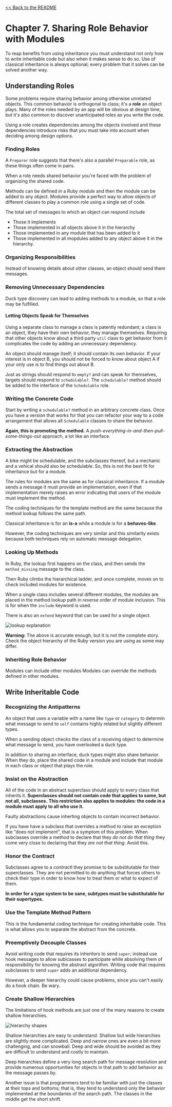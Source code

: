 [&lt;&lt; Back to the README](README.md)

# Chapter 7. Sharing Role Behavior with Modules

To reap benefits from using inheritance you must understand not only how to
write inheritable code but also when it makes sense to do so. Use of classical
inheritance is always optional; every problem that it solves can be solved
another way.

## Understanding Roles

Some problems require sharing behavior among otherwise unrelated objects. This
common behavior is orthogonal to class; it's a **role** an object plays. Many
of the roles needed by an app will be obvious at design time, but it's also
common to discover unanticipated roles as you write the code.

Using a role creates dependencies among the objects involved and these dependencies
introduce risks that you must take into account when deciding among design
options.

### Finding Roles

A `Preparer` role suggests that there's also a parallel `Preparable` role, as these
things often come in pairs.

When a role needs shared behavior you're faced with the problem of organizing the
shared code.

Methods can be defined in a Ruby *module* and then the module can be added to any
object. Modules provide a perfect way to allow objects of different classes to
play a common role using a single set of code.

The total set of messages to which an object can respond include

- Those it implements
- Those implemented in all objects above it in the hierarchy
- Those implemented in any module that has been added to it
- Those implemented in all mopdules added to any object above it in the hierarchy.

### Organizing Responsibilities

Instead of knowing details about other classes, an object should send them messages.

### Removing Unnecessary Dependencies

Duck type discovery can lead to adding methods to a module, so that a role may be
fulfilled. 

#### Letting Objects Speak for Themselves

Using a separate class to manage a class is patently redundant; a class is an
object, they have their own behavior, they manage themselves. Requiring that
other objects know about a third party `util` class to get behavior from it
complicates the code by adding an unnecessary dependency.

An object should manage itself; it should contain its own behavior. If your
interest is in object B, you should not be forced to know about object A if
your only use is to find things out about B.

Just as strings should respond to `empty?` and can speak for themselves, targets
should respond to `schedulable?`. The `schedulable?` method should be added to
the interface of the `Schedulable` role.

### Writing the Concrete Code

Start by writing a `schedulable?` method in an arbitrary concrete class. Once
you have a version that works for that you can refactor your way to a code
arrangement that allows all `Schedulable` classes to share the behavior.

**Again, this is promoting the method.** A
*push-everything-in-and-then-pull-some-things-out* approach, a lot like an
interface.

### Extracting the Abstraction

A bike might be schedulable, and the subclasses thereof, but a mechanic and a
vehical should also be schedulable. So, this is not the best fit for inheritance
but for a module.

The rules for modules are the same as for classical inheritance. If a module
sends a message it must provide an implementation, even if that implementation
merely raises an error indicating that users of the module must implement the
method.

The coding techniques for the template method are the same because the method
lookup follows the same path.

Classical inheritance is for an **is-a** while a module is for a **behaves-like**.

However, the coding techniques are very similar and this similarity exists
because both techniques rely on automatic message delegation.

### Looking Up Methods

In Ruby, the lookup first happens on the class, and then sends the `method_missing`
message to the class.

Then Ruby climbs the hierarchical ladder, and once complete, moves on to check
included modules for existence.

When a single class includes several different modules, the modules are placed
in the method lookup path in *reverse* order of module inclusion. This is for
when the `include` keyword is used.

There is also an `extend` keyword that can be used for a single object.

![lookup explanation](poodr-7-7.png)

**Warning:** The above is accurate enough, but it is not the complete story. Check
the object hierarchy of the Ruby version you are using as some may differ.

### Inheriting Role Behavior

Modules can include other modules Modules can override the methods defined in
other modules. 

## Write Inheritable Code

### Recognizing the Antipatterns

An object that uses a variable with a name like `type` or `category` to determin
what message to send to `self` contains highly related but slightly different
types.

When a sending object checks the class of a receiving object to determine what
message to send, you have overlooked a duck type.

In addition to sharing an interface, duck types might also share behavior.
When they do, place the shared code in a module and include that module in each
class or object that plays the role.

### Insist on the Abstraction

All of the code in an abstract superclass should apply to every class that inherits
it. **Superclasses should not contain code that applies to some, but not all,
subclasses.** **This restriction also applies to modules: the code in a module
must apply to all who use it.**

Faulty abstractions cause inherting objects to contain incorrect behavior.

If you have have a subclass that overrides a method to raise an exception like
"does not implement", that is a symptom of this problem. When subclasses
override a method to declare that they *do not do that thing* they come very
close to declaring that they *are not that thing.* Avoid this.

### Honor the Contract

Subclasses agree to a *contract*l they promise to be substitutable for their
superclasses. They are not permitted to do anything that forces others to check
their type in order to know how to treat them or what to expect of them.

**In order for a type system to be sane, subtypes must be substitutable for
their supertypes.**

### Use the Template Method Pattern

This is the fundamental coding technique for creating inheritable code. This is
what allows you to separate the abstract from the concrete.

### Preemptively Decouple Classes

Avoid writing code that requires its inheritors to send `super`; instead use
hook messages to allow sublcasses to participate while absolving them of
responsibility for knowing the abstract algorithm. Writing code that requires
subclasses to send `super` adds an additional dependency.

However, a deeper hierarchy could cause problems, since you can't easily do
a hook chain. Be wary.

### Create Shallow Hierarchies

The limitations of hook methods are just one of the many reasons to create shallow
hierarchies.

![hierarchy shapes](poodr-7-8.png)

Shallow hierarchies are easy to understand. Shallow but wide hierarchies are
slightly more complicated. Deep and narrow ones are even a bit more challenging,
and can snowball. Deep and wide should be avoided as they are difficult to
understand and costly to maintain.

Deep hierarchies define a very long search path for message resolution and
provide numerous opportunities for objects in that path to add behavior as
the message passes by.

Another issue is that programmers tend to be familiar with just the classes at
their tops and bottoms; that is, they tend to understand only the behavior
implemented at the boundaries of the search path. The classes in the middle
get the short shrift.

